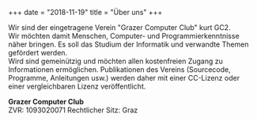 +++
date = "2018-11-19"
title = "Über uns"
+++

Wir sind der eingetragene Verein "Grazer Computer Club" kurt GC2.\
Wir möchten damit Menschen, Computer- und Programmierkenntnisse näher bringen. Es soll das Studium der Informatik und verwandte Themen gefördert werden.\
Wird sind gemeinützig und möchten allen kostenfreien Zugang zu  Informationen ermöglichen. Publikationen des Vereins (Sourcecode, Programme, Anleitungen usw.) werden daher mit einer CC-Lizenz oder einer vergleichbaren Lizenz veröffentlicht.


**Grazer Computer Club**\
ZVR: 1093020071
Rechtlicher Sitz: Graz


[1]: /img/about.jpg
